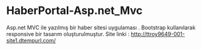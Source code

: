 # HaberPortal-Asp.net_Mvc

 Asp.net MVC ile yazılmış bir haber sitesi uygulaması . Bootstrap kullanılarak responsive bir tasarım oluşturulmuştur.
 Site linki : http://ttroy9649-001-site1.dtempurl.com/
